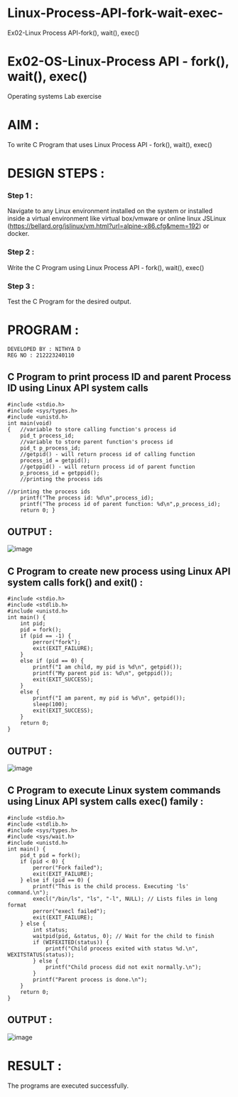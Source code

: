 # Linux-Process-API-fork-wait-exec-
Ex02-Linux Process API-fork(), wait(), exec()

# Ex02-OS-Linux-Process API - fork(), wait(), exec()
Operating systems Lab exercise

# AIM :
To write C Program that uses Linux Process API - fork(), wait(), exec()

# DESIGN STEPS :

### Step 1 :

Navigate to any Linux environment installed on the system or installed inside a virtual environment like virtual box/vmware or online linux JSLinux (https://bellard.org/jslinux/vm.html?url=alpine-x86.cfg&mem=192) or docker.

### Step 2 :

Write the C Program using Linux Process API - fork(), wait(), exec()

### Step 3 :

Test the C Program for the desired output. 

# PROGRAM :
```
DEVELOPED BY : NITHYA D 
REG NO : 212223240110
```
## C Program to print process ID and parent Process ID using Linux API system calls
```
#include <stdio.h>
#include <sys/types.h>
#include <unistd.h>
int main(void)
{	//variable to store calling function's process id
	pid_t process_id;
	//variable to store parent function's process id
	pid_t p_process_id;
	//getpid() - will return process id of calling function
	process_id = getpid();
	//getppid() - will return process id of parent function
	p_process_id = getppid();
	//printing the process ids

//printing the process ids
	printf("The process id: %d\n",process_id);
	printf("The process id of parent function: %d\n",p_process_id);
	return 0; }
```

## OUTPUT :
![image](https://github.com/user-attachments/assets/f86964f9-1639-4aab-9667-58840b0b6c9d)


## C Program to create new process using Linux API system calls fork() and exit() :
```
#include <stdio.h>
#include <stdlib.h>
#include <unistd.h>
int main() {
    int pid;
    pid = fork();
    if (pid == -1) {
        perror("fork");
        exit(EXIT_FAILURE);
    }
    else if (pid == 0) {
        printf("I am child, my pid is %d\n", getpid());
        printf("My parent pid is: %d\n", getppid());
        exit(EXIT_SUCCESS);
    }
    else {
        printf("I am parent, my pid is %d\n", getpid());
        sleep(100);
        exit(EXIT_SUCCESS);
    }
    return 0;
}
```

## OUTPUT :
![image](https://github.com/user-attachments/assets/091bca47-5bbb-4913-98ea-7fad4b646def)

## C Program to execute Linux system commands using Linux API system calls exec() family :
```
#include <stdio.h>
#include <stdlib.h>
#include <sys/types.h>
#include <sys/wait.h>
#include <unistd.h>
int main() {
    pid_t pid = fork();
    if (pid < 0) {
        perror("Fork failed");
        exit(EXIT_FAILURE);
    } else if (pid == 0) {
        printf("This is the child process. Executing 'ls' command.\n");
        execl("/bin/ls", "ls", "-l", NULL); // Lists files in long format
        perror("execl failed");
        exit(EXIT_FAILURE);
    } else {
        int status;
        waitpid(pid, &status, 0); // Wait for the child to finish
        if (WIFEXITED(status)) {
            printf("Child process exited with status %d.\n", WEXITSTATUS(status));
        } else {
            printf("Child process did not exit normally.\n");
        }
        printf("Parent process is done.\n");
    }
    return 0;
}
```

## OUTPUT :
![image](https://github.com/user-attachments/assets/2f8e9eb9-def3-4b68-90e6-5ca8857283d0)

# RESULT :
The programs are executed successfully.
